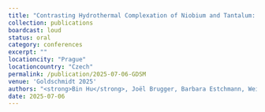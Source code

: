```yaml
---
title: "Contrasting Hydrothermal Complexation of Niobium and Tantalum: Insights from High-Resolution XAS and Thermodynamic Modelling"
collection: publications
boardcast: loud
status: oral
category: conferences
excerpt: ""
locationcity: "Prague"
locationcountry: "Czech"
permalink: /publication/2025-07-06-GDSM
venue: 'Goldschmidt 2025'
authors: "<strong>Bin Hu</strong>, Joël Brugger, Barbara Estchmann, Weihua Liu, Denis Testemale, Richen Zhong, and Qiushi Guan."
date: 2025-07-06
---
```



